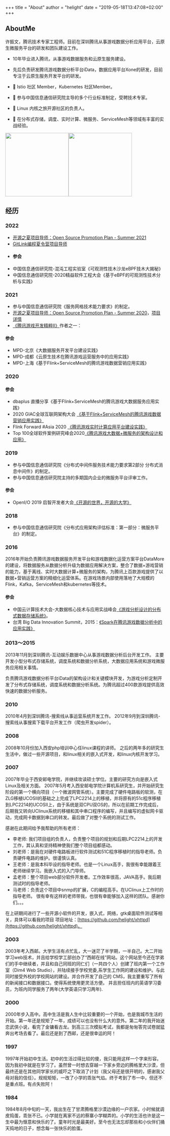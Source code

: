 +++
title = "About"
author = "helight"
date = "2019-05-18T13:47:08+02:00"
+++

## AboutMe
许振文，腾讯技术专家工程师。目前在深圳腾讯从事游戏数据分析应用平台，云原生微服务平台的研发和团队建设工作。 

- 10年毕业进入腾讯，从事游戏数据服务和云原生服务建设。
- 先后负责研发腾讯游戏数据分析平台iData，数据应用平台Xone的研发，目前专注于云原生服务开发平台的研发。

- 🌱 Istio 社区 Member，Kubernetes 社区Member。
- 🤔 参与中国信息通信研究院主导的多个行业标准制定，受聘技术专家。
- 👯 Linux 内核之旅开源社区的负责人。
- 🔭 在分布式存储，调度、实时计算、微服务、ServiceMesh等领域有丰富的实战经验。 

<img align="center" height="200px" src="https://github-readme-stats.vercel.app/api?username=helight&hide_border=true&show_icons=true&include_all_commits=true&line_height=21&theme=radical&locale=cn" /><img align="center" height="200px" src="https://github-readme-stats.vercel.app/api/top-langs/?bg_color=30%2Ce96443%2C904e95&title_color=fff&username=helight&text_color=fff&locale=cn" />


## 经历
### 2022
- [开源之夏项目导师：Open Source Promotion Plan - Summer 2021](https://summer-ospp.ac.cn/#/org/orgdetail/acac956c-ff57-4ec8-9657-e5a14ff91b62/)
- [GitLink编程夏令营项目导师](https://www.gitlink.org.cn/glcc/subjects/detail/387)
- #### 参会
- 中国信息通信研究院-混沌工程实验室《可观测性技木沙龙eBPF技木大揭秘》
- 中国信息通信研究院-2020精益软件工程大会《基于eBPF的可观测性技术分析与实践》
  
### 2021
- 参与中国信息通信研究院《服务网格技术能力要求》的制定。
- [开源之夏项目导师：Open Source Promotion Plan - Summer 2020](https://summer-ospp.ac.cn/2020/#/organisations/kernal-travel)，[项目详情](http://kerneltravel.net/project/)
- [《腾讯游戏开发精粹II》](https://item.jd.com/13005125.html)作者之一：
#### 参会
- MPD-北京《大数据服务开发平台建设实践》
- MPD-成都《云原生技术在腾讯游戏运营服务中的应用实践》
- MPD-上海《基于Flink+ServiceMesh的腾讯游戏数据营销应用实践》
### 2020
#### 参会
- dbaplus 直播分享《基于Flink+ServiceMesh的腾讯游戏大数据服务应用实践》
- 2020 GIAC全球互联网架构大会 [《基于Flink+ServiceMesh的腾讯游戏数据营销应用实践》](http://giac-history.msup.com.cn/Giac2020/schedule/course?id=14712)
- Flink Forward #Asia 2020 [《腾讯游戏实时计算应用平台建设实践》](https://flink-learning.org.cn/article/detail/4ae11684c0eb36ef2553a4417ecd716c)
- Top 100全球软件案例研究峰会2020[《腾讯游戏大数据+微服务的架构设计和应用》](https://www.top100summit.com/2020-Detail?id=14975)

### 2019
- 参与中国信息通信研究院《分布式中间件服务技术能力要求第2部分 分布式消息中间件》的制定。
- 参与中国信息通信研究院主持的多期国内企业的微服务平台评审工作。
#### 参会
- OpenI/O 2019 启智开发者大会[《开源的世界，开源的大学》](https://openi.org.cn/html/2020/openi-o_0309/419.html)

### 2018
- 参与中国信息通信研究院《分布式应用架构评估标准：第一部分：微服务平台》的制定。

### 2016
2016年开始负责腾讯游戏数据服务开发平台和游戏数据化运营方案平台DataMore的建设，将数据服务从数据分析升级为数据应用解决方案，整合了数据+游戏营销的能力，基于离线、实时大数据计算+微服务的架构，为腾讯上百款游戏提供了以数据+营销运营方案的精细化运营体系。在游戏场景内部使用落地了大规模的Flink，Kafka，ServiceMesh和kubernetes等技术。
#### 参会
- 中国云计算技术大会-大数据核心技术与应用实战峰会[《游戏分析设计的分布式数据存储系统》](https://bss.csdn.net/m/zone/cctc2016/guest_detail?id=2472)。
- 台湾 Big Data Innovation Summit，2015：[《Spark在腾讯游戏数据分析中的应用实践》](https://www.ithome.com.tw/news/110543)

### 2013～2015
2013年11月到深圳腾讯-互动娱乐数据中心从事游戏数据分析后台开发工作。 主要开发小型分布式存储系统，调度系统和数据分析系统，大数据应用系统和游戏微服务应用相关事情。

负责腾讯游戏数据分析平台iData的架构设计和关键模块开发，为游戏分析定制开发了分布式存储系统，调度系统和数据分析系统。为腾讯超过400款游戏提供高效快速的数据分析服务。
### 2010
2010年4月到深圳腾讯-搜索线从事运营系统开发工作。 2012年9月到深圳腾讯-搜索线从事搜索下载平台开发工作（爬虫开发spider）。
### 2008
2008年10月份加入西安php培训中心任linux课程的讲师。 之后的两年多的研究生生活中，做过一些开源项目，和linux相关的嵌入式开发，和linux内核开发学习。
### 2007
2007年毕业于西安邮电学院，并继续攻读硕士学位。主要的研究方向是嵌入式Linux及相关方面。 
2007年5月考入西安邮电学院计算机系研究生，并开始研究生阶段的第一个横向项目（一个微波网管系统）。主要完成了硬件电路板的软测，在ZLG移植UCOSII的基础之上完成了LPC2214上的移植，并将原有的51c程序移植到LPC2214的UCOSII上，由于系统是双CPU双OS的，所以在前期工作完成后，后期我又转向UClinux系统的移植和其中串口程序的编写，并且编写的虚拟网卡驱动，完成网卡数据到串口的转发。最后做了对整个系统的测试工作。

感谢在此期间给予我帮助的所有老师：
- 李老师: 我们项目组的负责人，负责整个项目的规划和后期LPC2214上的开发工作，其认真和坚持精神使我们整个项目组都感动。
- 刘老师：是我在对硬件电路板进行软件测试和51C程序移植时的指导老师。负责硬件电路的维护。很谨慎认真。
- 王老师：是我本科毕设的指导老师。也是一个Linux高手，我很有幸能跟着王老师继续学习。我嵌入式的入门导师。
- 孟老师：整个项目web部分软件开发者。工作效率很高，JAVA高手。我后期测试时的指导老师。
- 马老师：负责这个项目中snmp的扩展，C的编程高手。在UClinux上工作时的指导老师。 很有幸有这样的老师带我，也很有幸能够加入这样的团队。感谢你们。。。

在上研期间进行了一些开源小软件的开发，嵌入式，网络，gtk桌面软件测试等相关，具体可以看我的项目 项目地址：[https://github.com/helight/xhttpd](https://github.com/helight/xhttpd)。
### 2003
2003年考入西邮。大学生活有点忙乱，大一迷茫了半学期，一半自己。大二开始学习web技术，并且给学校学工部创办了“西邮在线”网站。这个网站至今还在学弟们的手中继续者，并且和自己同班的同仁们（一共四个人）创建了班内第一个工作室（Dim4 Web Studio），并陆续接手学校党委,系学生工作网的建设和维护。与此同时接受外校的学校网站的建设。并合作开发了自己的 CMS，我主要重写了所有的新闻接口和数据接口。使得系统使用更灵活方便。 并且担任班内的英语学习委员，为班内同学服务了两年(大学英语只学习两年).

### 2000
2000年步入高中。高中生活是我人生中比较重要的一个开始，也是我城市生活的开始。第一年还是规矩了一年，成绩可以也没有什么大的意外。第二年的我开始迷恋武侠小说，看完了金镛看古龙。到高三三次模拟考试，我都是匆匆答完试卷就猛奔出考场去看了。最后还是到了西邮，还是很幸运的阿！

### 1997
1997年开始初中生活。初中的生活过得比较的傻，我只能用这样一个字来形容。因为我初中就是在学习了。虽然曾一时想去穿越一下家乡旁边的腾格里大沙漠，但最终还是在其他同学家长的威吓之下取消了计划（我父母还是很开明的，感谢我父母对我的信任）。规规矩矩，一改了小学的乖张气焰。终于考到了市一中，但还不是重点班。有点失败阿！
### 1984
1984年8月中旬的一天，我出生在了甘肃腾格里沙漠边缘的一户农家。小时候就调皮捣蛋，乖张不已。小学就在离家不远的蔡寨小学糊弄的。小学的生活也许是这一生中最为惬意和快乐的了。童年时光是最美好。至今也无法忘却那些和小伙伴们捅天捣地的日子，想念每一张快乐的脸蛋。
